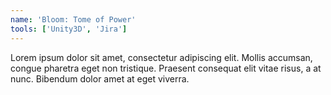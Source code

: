 ```yaml
---
name: 'Bloom: Tome of Power'
tools: ['Unity3D', 'Jira']
---
```


Lorem ipsum dolor sit amet, consectetur adipiscing elit. Mollis accumsan, congue pharetra eget non tristique. Praesent consequat elit vitae risus, a at nunc. Bibendum dolor amet at eget viverra.

